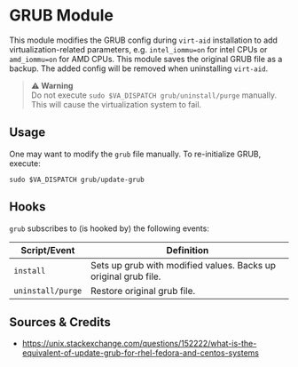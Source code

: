 # GRUB Module

This module modifies the GRUB config during `virt-aid` installation to add virtualization-related parameters, e.g. `intel_iommu=on` for intel CPUs or `amd_iommu=on` for AMD CPUs. This module saves the original GRUB file as a backup. The added config will be removed when uninstalling `virt-aid`.

> **⚠️ Warning**  
> Do not execute `sudo $VA_DISPATCH grub/uninstall/purge` manually. This will cause the virtualization system to fail.

## Usage

One may want to modify the `grub` file manually. To re-initialize GRUB, execute:

```
sudo $VA_DISPATCH grub/update-grub
```

## Hooks

`grub` subscribes to (is hooked by) the following events:

| Script/Event        | Definition                                                      |
| -------------       | -------------                                                   |
| `install`           | Sets up grub with modified values. Backs up original grub file. |   
| `uninstall/purge`   | Restore original grub file.                                     |   

## Sources & Credits

- https://unix.stackexchange.com/questions/152222/what-is-the-equivalent-of-update-grub-for-rhel-fedora-and-centos-systems
